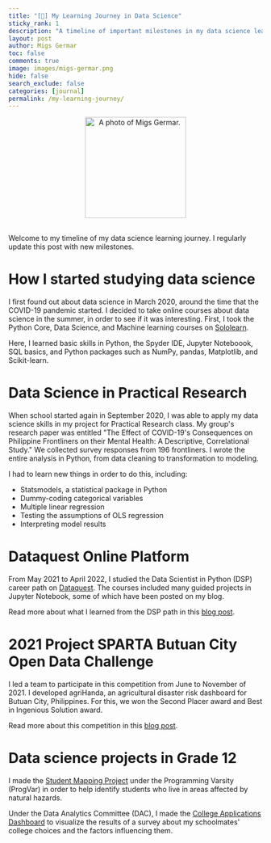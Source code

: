 ```yaml
---
title: "[📌] My Learning Journey in Data Science"
sticky_rank: 1
description: "A timeline of important milestones in my data science learning journey."
layout: post
author: Migs Germar
toc: false
comments: true
image: images/migs-germar.png
hide: false
search_exclude: false
categories: [journal]
permalink: /my-learning-journey/
---
```


<center><img src = "https://miguelahg.github.io/mahg-data-science/images/migs-germar.png" alt = "A photo of Migs Germar." width = 200></center>

<br/>

Welcome to my timeline of my data science learning journey. I regularly update this post with new milestones.

# How I started studying data science

I first found out about data science in March 2020, around the time that the COVID-19 pandemic started. I decided to take online courses about data science in the summer, in order to see if it was interesting. First, I took the Python Core, Data Science, and Machine learning courses on [Sololearn](https://sololearn.com).

Here, I learned basic skills in Python, the Spyder IDE, Jupyter Noteboook, SQL basics, and Python packages such as NumPy, pandas, Matplotlib, and Scikit-learn.

# Data Science in Practical Research

When school started again in September 2020, I was able to apply my data science skills in my project for Practical Research class. My group's research paper was entitled "The Effect of COVID-19's Consequences on Philippine Frontliners on their Mental Health: A Descriptive, Correlational Study." We collected survey responses from 196 frontliners. I wrote the entire analysis in Python, from data cleaning to transformation to modeling.

I had to learn new things in order to do this, including:

- Statsmodels, a statistical package in Python
- Dummy-coding categorical variables
- Multiple linear regression
- Testing the assumptions of OLS regression
- Interpreting model results

# Dataquest Online Platform

From May 2021 to April 2022, I studied the Data Scientist in Python (DSP) career path on [Dataquest](https://dataquest.io). The courses included many guided projects in Jupyter Notebook, some of which have been posted on my blog.

Read more about what I learned from the DSP path in this [blog post](https://miguelahg.github.io/mahg-data-science/online-course-dataquest-data-scientist-in-python/).

# 2021 Project SPARTA Butuan City Open Data Challenge

I led a team to participate in this competition from June to November of 2021. I developed agriHanda, an agricultural disaster risk dashboard for Butuan City, Philippines. For this, we won the Second Placer award and Best in Ingenious Solution award.

Read more about this competition in this [blog post](https://miguelahg.github.io/mahg-data-science/agriHanda-2021-sparta-butuan-city-open-data-challenge/).

# Data science projects in Grade 12

I made the [Student Mapping Project](https://miguelahg.github.io/mahg-data-science/ashs-student-mapping-project) under the Programming Varsity (ProgVar) in order to help identify students who live in areas affected by natural hazards.

Under the Data Analytics Committee (DAC), I made the [College Applications Dashboard](https://miguelahg.github.io/mahg-data-science/ashs-college-applications-dashboard) to visualize the results of a survey about my schoolmates' college choices and the factors influencing them.
